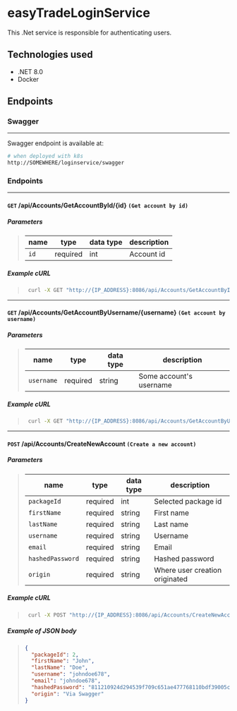 # easyTradeLoginService

This .Net service is responsible for authenticating users.

## Technologies used

- .NET 8.0
- Docker

## Endpoints

### Swagger

---

Swagger endpoint is available at:

```bash
# when deployed with k8s
http://SOMEWHERE/loginservice/swagger
```

### Endpoints

---

#### `GET` **/api/Accounts/GetAccountById/{id}** `(Get account by id)`

##### Parameters

> | name | type     | data type | description |
> | ---- | -------- | --------- | ----------- |
> | `id` | required | int       | Account id  |

##### Example cURL

> ```bash
>  curl -X GET "http://{IP_ADDRESS}:8086/api/Accounts/GetAccountById/1" -H  "accept: text/plain"
> ```

---

#### `GET` **/api/Accounts/GetAccountByUsername/{username}** `(Get account by username)`

##### Parameters

> | name       | type     | data type | description             |
> | ---------- | -------- | --------- | ----------------------- |
> | `username` | required | string    | Some account's username |

##### Example cURL

> ```bash
>  curl -X GET "http://{IP_ADDRESS}:8086/api/Accounts/GetAccountByUsername/labuser" -H  "accept: text/plain"
> ```

---

#### `POST` **/api/Accounts/CreateNewAccount** `(Create a new account)`

##### Parameters

> | name             | type     | data type | description                    |
> | ---------------- | -------- | --------- | ------------------------------ |
> | `packageId`      | required | int       | Selected package id            |
> | `firstName`      | required | string    | First name                     |
> | `lastName`       | required | string    | Last name                      |
> | `username`       | required | string    | Username                       |
> | `email`          | required | string    | Email                          |
> | `hashedPassword` | required | string    | Hashed password                |
> | `origin`         | required | string    | Where user creation originated |

##### Example cURL

> ```bash
>  curl -X POST "http://{IP_ADDRESS}:8086/api/Accounts/CreateNewAccount" -H  "accept: text/plain" -H  "Content-Type: application/json" -d "{\"packageId\":2,\"firstName\":\"John\",\"lastName\":\"Doe\",\"username\":\"johndoe678\",\"email\":\"johndoe678\",\"hashedPassword\":\"811210924d294539f709c651ae477768110bdf39005c877bb32bf495b56ce6bd\",\"origin\":\"Via Swagger\"}"
> ```

##### Example of JSON body

> ```json
> {
>   "packageId": 2,
>   "firstName": "John",
>   "lastName": "Doe",
>   "username": "johndoe678",
>   "email": "johndoe678",
>   "hashedPassword": "811210924d294539f709c651ae477768110bdf39005c877bb32bf495b56ce6bd",
>   "origin": "Via Swagger"
> }
> ```
